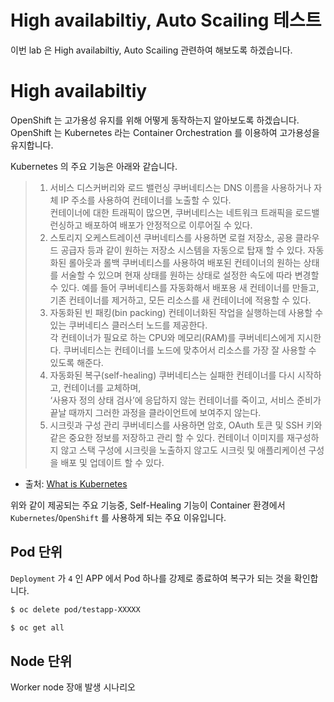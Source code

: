 # High availabiltiy, Auto Scailing 테스트
이번 lab 은 High availabiltiy, Auto Scailing 관련하여 해보도록 하겠습니다.   
   
# High availabiltiy
OpenShift 는 고가용성 유지를 위해 어떻게 동작하는지 알아보도록 하겠습니다.    
OpenShift 는 Kubernetes 라는 Container Orchestration 를 이용하여 고가용성을 유지합니다.   
   
Kubernetes 의 주요 기능은 아래와 같습니다.   
> 1) 서비스 디스커버리와 로드 밸런싱 쿠버네티스는 DNS 이름을 사용하거나 자체 IP 주소를 사용하여 컨테이너를 노출할 수 있다.    
    컨테이너에 대한 트래픽이 많으면, 쿠버네티스는 네트워크 트래픽을 로드밸런싱하고 배포하여 배포가 안정적으로 이루어질 수 있다.   
> 2) 스토리지 오케스트레이션 쿠버네티스를 사용하면 로컬 저장소, 공용 클라우드 공급자 등과 같이 원하는 저장소 시스템을 자동으로 탑재 할 수 있다.
    자동화된 롤아웃과 롤백 쿠버네티스를 사용하여 배포된 컨테이너의 원하는 상태를 서술할 수 있으며 현재 상태를 원하는 상태로 설정한 속도에 따라 변경할 수 있다. 예를 들어 쿠버네티스를 자동화해서 배포용 새 컨테이너를 만들고, 기존 컨테이너를 제거하고, 모든 리소스를 새 컨테이너에 적용할 수 있다.   
> 3) 자동화된 빈 패킹(bin packing) 컨테이너화된 작업을 실행하는데 사용할 수 있는 쿠버네티스 클러스터 노드를 제공한다.    
    각 컨테이너가 필요로 하는 CPU와 메모리(RAM)를 쿠버네티스에게 지시한다. 쿠버네티스는 컨테이너를 노드에 맞추어서 리소스를 가장 잘 사용할 수 있도록 해준다.   
> 4) 자동화된 복구(self-healing) 쿠버네티스는 실패한 컨테이너를 다시 시작하고, 컨테이너를 교체하며,   
    ‘사용자 정의 상태 검사’에 응답하지 않는 컨테이너를 죽이고, 서비스 준비가 끝날 때까지 그러한 과정을 클라이언트에 보여주지 않는다.   
> 5) 시크릿과 구성 관리 쿠버네티스를 사용하면 암호, OAuth 토큰 및 SSH 키와 같은 중요한 정보를 저장하고 관리 할 수 있다. 컨테이너 이미지를 재구성하지 않고 스택 구성에 시크릿을 노출하지 않고도 시크릿 및 애플리케이션 구성을 배포 및 업데이트 할 수 있다.   
* 출처: [What is Kubernetes](https://kubernetes.io/ko/docs/concepts/overview/what-is-kubernetes/)   
   
위와 같이 제공되는 주요 기능중, Self-Healing 기능이 Container 환경에서 `Kubernetes`/`OpenShift` 를 사용하게 되는 주요 이유입니다.   
   
## Pod 단위 
`Deployment` 가 `4` 인 APP 에서 Pod 하나를 강제로 종료하여 복구가 되는 것을 확인합니다.   
   
```bash
$ oc delete pod/testapp-XXXXX
```
   
```bash
$ oc get all
```
   
## Node 단위
Worker node 장애 발생 시나리오

